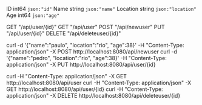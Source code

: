 ID       int64  `json:"id"`
Name     string `json:"name"`
Location string `json:"location"`
Age      int64  `json:"age"`

GET "/api/user/{id}"
GET "/api/user"
POST "/api/newuser"
PUT "/api/user/{id}"
DELETE "/api/deleteuser/{id}"

curl -d '{"name":"paulo", "location":"rio", "age":38}'  -H "Content-Type: application/json" -X POST http://localhost:8080/api/newuser
curl -d '{"name":"pedro", "location":"rio", "age":38}'  -H "Content-Type: application/json" -X PUT http://localhost:8080/api/user/{id}

curl -H "Content-Type: application/json" -X GET http://localhost:8080/api/user
curl -H "Content-Type: application/json" -X GET http://localhost:8080/api/user/{id}
curl -H "Content-Type: application/json" -X DELETE http://localhost:8080/api/deleteuser/{id}
